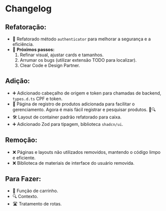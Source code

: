 # Changelog

## Refatoração:

- 🔧 Refatorado método `authenticator` para melhorar a segurança e a eficiência.
- 🔄 **Próximos passos:**
  1. Refinar visual, ajustar cards e tamanhos.
  2. Arrumar os bugs (utilizar extensão TODO para localizar).
  3. Clear Code e Design Partner.

## Adição:

- ➕ Adicionado cabeçalho de origem e token para chamadas de backend, `types.d.ts` CPF e token.
- 🌟 Página de registro de produtos adicionada para facilitar o gerenciamento. Agora é mais fácil registrar e pesquisar produtos. 📝🔍
- 🛠️ Layout de container padrão refatorado para caixa.
- ➕ Adicionado Zod para tipagem, biblioteca `shadcn/ui`.

## Remoção:

- ❌ Páginas e layouts não utilizados removidos, mantendo o código limpo e eficiente.
- ❌ Biblioteca de materiais de interface do usuário removida.

## Para Fazer:

- 📝 Função de carrinho.
- 🔍 Contexto.
- 🛣️ Tratamento de rotas.
